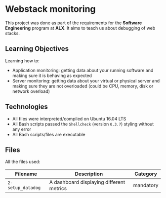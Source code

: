# Webstack monitoring 
This project was done as part of the requirements for the **Software Engineering** program at **ALX**. It aims to teach us about debugging of web stacks.

## Learning Objectives
Learning how to:
* Application monitoring: getting data about your running software and making sure it is behaving as expected
* Server monitoring: getting data about your virtual or physical server and making sure they are not overloaded (could be CPU, memory, disk or network overload)

## Technologies
* All files were interpreted/compiled on Ubuntu 16.04 LTS 
* All Bash scripts passed the `Shellcheck` (version `0.3.7`) styling without any error
* All Bash scripts/files are executable

## Files

All the files used: 

| Filename | Description | Category |
| -------- | ----------- | -------- |
| `2-setup_datadog` | A dashboard displaying different metrics | mandatory |

